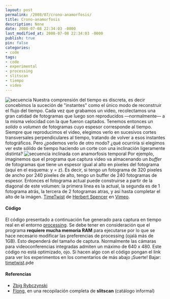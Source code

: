 ```yaml
---
layout: post
permalink: /2008/07/crono-anamorfosis/
title: Crono-anamorfosis
description: None
date: 2008-07-08 22:34:03 -0000
last_modified_at: 2008-07-08 22:34:03 -0000
publish: true
pin: false
categories:
- code
tags:
- code
- experimental
- processing
- slitscan
- tiempo
- video
---
```

![secuencia](http://herbertspencer.net/wp-content/uploads/2008/07/timescan-normal1.png) Nuestra comprensión del tiempo es discreta, es decir concebimos la suceción de "instantes" como el único modo de reconstruir el flujo del tiempo. Cada vez que grabamos un video, recolectamos una gran catidad de fotogramas que luego son reproducidos —normalmente— a la misma velocidad con la que fueron captados. Tenemos entonces un _solido_ o _volumen_ de fotogramas cuyo espesor corresponde al tiempo. Siempre que reproducimos el video, elegimos verlo en sucesivos cortes transversales perpendiculares al tiempo, tratando de volver a esos instantes fotográficos. Pero ¿podemos verlo de otro modo? ¿qué ocurriría si elegimos ver este sólido de tiempo haciendo un corte con una inclinación ligeramente distinta? ![secuencia inclinada con anamorfosis temporal](http://herbertspencer.net/wp-content/uploads/2008/07/timescan-inclinado1.png) Por ejemplo, imaginemos que el programa que captura video va almacenando un _buffer_ de fotogramas que tiene un espesor igual al alto en pixeles del fotograma (aquí en el esquema: y = z). Es decir, si tengo un fotograma de 320 pixeles de ancho por 240 pixeles de alto, tengo un buffer de 240 fotogramas de espesor. Entonces el fotograma actual puede construirse a partir de la diagonal de este volumen: la primera línea es la actual, la segunda es de 1 fotograma atrás, la tercera de 2 fotogramas atras, y así hasta completar el alto de la imágen.  [TimeTwist](http://www.vimeo.com/1304091?pg=embed&sec=1304091) de [Herbert Spencer](http://www.vimeo.com/hspencer?pg=embed&sec=1304091) en [Vimeo](http://vimeo.com?pg=embed&sec=1304091).

#### Código

El código presentado a continuación fue generado para captura en tiempo real en el entorno [processing](http://www.processing.org/ "Baja processing si no lo tienes"). Se debe tener en consideración que el programa **requiere mucha memoria RAM** para ejecutarse por lo que se hace necesario modificar las preferencias de processing (ojalá más de 1GB). Esto dependerá del tamaño de captura. Normalmente las cámaras para videoconferencias integradas admiten un máximo de 640 x 480. Este código no está optimizado, ojo. Si hacen algo con el código pongan el link para ver los experimentos en los comentarios de más abajo ¡Suerte! Bajar: [timetwist](http://www.herbertspencer.net/wp/wp-content/uploads/2008/07/timetwist.pde).pde

#### Referencias

* [Zbig Rybczynski](http://www.zbigvision.com/The4Dim.html "Sitio de Zbig")
* [Flong](http://www.flong.com/texts/lists/slit_scan/ "catálogo informal de Golan Levin"), en una recopilación completa de **slitscan** (catálogo informal)
